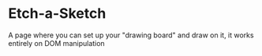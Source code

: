 # Etch-a-Sketch
A page where you can set up your "drawing board" and draw on it, it works entirely on DOM manipulation
